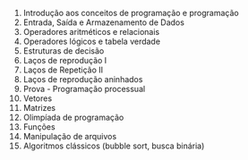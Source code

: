 1. Introdução aos conceitos de programação e programação
2. Entrada, Saída e Armazenamento de Dados
3. Operadores aritméticos e relacionais
4. Operadores lógicos e tabela verdade
5. Estruturas de decisão
6. Laços de reprodução I
7. Laços de Repetição II
8. Laços de reprodução aninhados
9. Prova - Programação processual
10. Vetores
11. Matrizes
12. Olimpíada de programação
13. Funções
14. Manipulação de arquivos
15. Algoritmos clássicos (bubble sort, busca binária)
